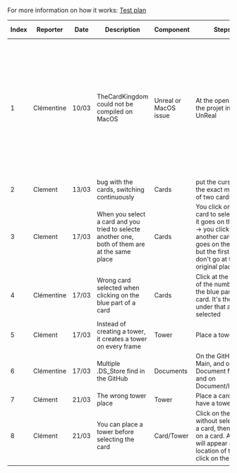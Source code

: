 For more information on how it works: [Test plan](https://github.com/algosup/2022-2023-project-4-game-design-Team-6/blob/Documents/Documents/TestPlan.md)

|Index|Reporter|Date|Description|Component|Steps|Assignee|Status|Severity|Additional content|
|-|-|-|-|-|-|-|-|-|-|
|1|Clémentine|10/03|TheCardKingdom could not be compiled on MacOS|Unreal or MacOS issue|At the opening of the projet in UnReal|Clément|Cancel|Medium|<img src="img/1miss.png" style="height:100px"><img src="img/1log.png" style="height:100px"><img src="img/1error.png" style="height:100px">|
|2|Clement|13/03|bug with the cards, switching continuously|Cards|put the cursor in the exact middle of two cards|Clement|Closed|Medium|-|
|3|Clement|17/03|When you select a card and you tried to selecte another one, both of them are at the same place|Cards|You click on a card to select it -> it goes on the left -> you click on another card -> it goes on the left but the first one don't go at the original place|Clément|Closed|Medium|-|
|4|Clémentine|17/03|Wrong card selected when clicking on the blue part of a card|Cards|Click at the right of the number on the blue part of a card. It's the card under that are selected|Clément|Closed|None|-|
|5|Clément|17/03|Instead of creating a tower, it creates a tower on every frame|Tower|Place a tower|Clément|Closed|Major|-| 
|6|Clémentine|17/03|Multiple .DS_Store find in the GitHub|Documents|On the GitHub Main, and on the Document file, and on Document/Images|Victor|Closed|None|<img src="img/6main.png" style="weight:100px"><img src="img/6doc.png" style="weight:100px"><img src="img/6img.png" style="weight:100px">|
|7|Clément|21/03|The wrong tower place|Tower|Place a card to have a tower|Clément|Closed|Major|-|
|8|Clément|21/03|You can place a tower before selecting the card|Card/Tower|Click on the grid without selecting a card, then click on a card. A tower will appear at the location of the click on the grid|Clément|In progress|Medium|-|
|||||||||||
